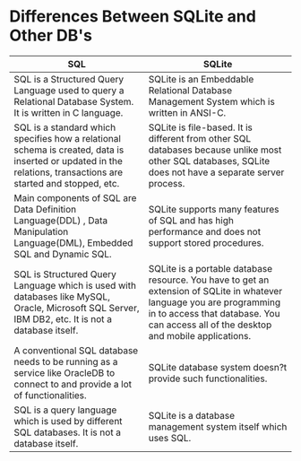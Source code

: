 # Differences Between SQLite and Other DB's

| SQL | SQLite |
|---|---|
| SQL is a Structured Query Language used to query a Relational Database System. It is written in C language.| SQLite is an Embeddable Relational Database Management System which is written in ANSI-C. |
| SQL is a standard which specifies how a relational schema is created, data is inserted or updated in the relations, transactions are started and stopped, etc.| SQLite is file-based. It is different from other SQL databases because unlike most other SQL databases, SQLite does not have a separate server process. |
| Main components of SQL are Data Definition Language(DDL) , Data Manipulation Language(DML), Embedded SQL and Dynamic SQL. | SQLite supports many features of SQL and has high performance and does not support stored procedures. |
| SQL is Structured Query Language which is used with databases like MySQL, Oracle, Microsoft SQL Server, IBM DB2, etc. It is not a database itself. | SQLite is a portable database resource. You have to get an extension of SQLite in whatever language you are programming in to access that database. You can access all of the desktop and mobile applications. |
| A conventional SQL database needs to be running as a service like OracleDB to connect to and provide a lot of functionalities. | SQLite database system doesn?t provide such functionalities. |
| SQL is a query language which is used by different SQL databases. It is not a database itself. | SQLite is a database management system itself which uses SQL. |
